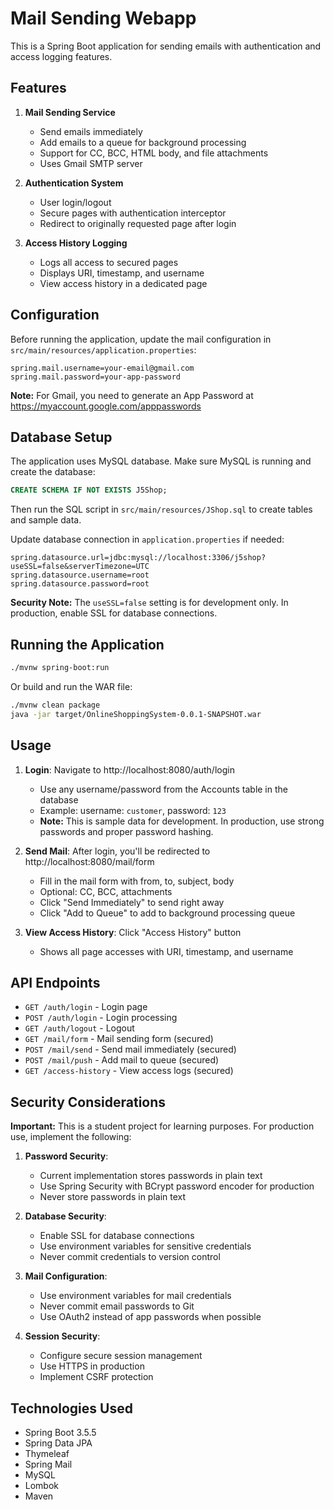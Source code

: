 # Mail Sending Webapp

This is a Spring Boot application for sending emails with authentication and access logging features.

## Features

1. **Mail Sending Service**
   - Send emails immediately
   - Add emails to a queue for background processing
   - Support for CC, BCC, HTML body, and file attachments
   - Uses Gmail SMTP server

2. **Authentication System**
   - User login/logout
   - Secure pages with authentication interceptor
   - Redirect to originally requested page after login

3. **Access History Logging**
   - Logs all access to secured pages
   - Displays URI, timestamp, and username
   - View access history in a dedicated page

## Configuration

Before running the application, update the mail configuration in `src/main/resources/application.properties`:

```properties
spring.mail.username=your-email@gmail.com
spring.mail.password=your-app-password
```

**Note:** For Gmail, you need to generate an App Password at https://myaccount.google.com/apppasswords

## Database Setup

The application uses MySQL database. Make sure MySQL is running and create the database:

```sql
CREATE SCHEMA IF NOT EXISTS J5Shop;
```

Then run the SQL script in `src/main/resources/JShop.sql` to create tables and sample data.

Update database connection in `application.properties` if needed:

```properties
spring.datasource.url=jdbc:mysql://localhost:3306/j5shop?useSSL=false&serverTimezone=UTC
spring.datasource.username=root
spring.datasource.password=root
```

**Security Note:** The `useSSL=false` setting is for development only. In production, enable SSL for database connections.

## Running the Application

```bash
./mvnw spring-boot:run
```

Or build and run the WAR file:

```bash
./mvnw clean package
java -jar target/OnlineShoppingSystem-0.0.1-SNAPSHOT.war
```

## Usage

1. **Login**: Navigate to http://localhost:8080/auth/login
   - Use any username/password from the Accounts table in the database
   - Example: username: `customer`, password: `123`
   - **Note:** This is sample data for development. In production, use strong passwords and proper password hashing.

2. **Send Mail**: After login, you'll be redirected to http://localhost:8080/mail/form
   - Fill in the mail form with from, to, subject, body
   - Optional: CC, BCC, attachments
   - Click "Send Immediately" to send right away
   - Click "Add to Queue" to add to background processing queue

3. **View Access History**: Click "Access History" button
   - Shows all page accesses with URI, timestamp, and username

## API Endpoints

- `GET /auth/login` - Login page
- `POST /auth/login` - Login processing
- `GET /auth/logout` - Logout
- `GET /mail/form` - Mail sending form (secured)
- `POST /mail/send` - Send mail immediately (secured)
- `POST /mail/push` - Add mail to queue (secured)
- `GET /access-history` - View access logs (secured)

## Security Considerations

**Important:** This is a student project for learning purposes. For production use, implement the following:

1. **Password Security**: 
   - Current implementation stores passwords in plain text
   - Use Spring Security with BCrypt password encoder for production
   - Never store passwords in plain text

2. **Database Security**: 
   - Enable SSL for database connections
   - Use environment variables for sensitive credentials
   - Never commit credentials to version control

3. **Mail Configuration**: 
   - Use environment variables for mail credentials
   - Never commit email passwords to Git
   - Use OAuth2 instead of app passwords when possible

4. **Session Security**: 
   - Configure secure session management
   - Use HTTPS in production
   - Implement CSRF protection

## Technologies Used

- Spring Boot 3.5.5
- Spring Data JPA
- Thymeleaf
- Spring Mail
- MySQL
- Lombok
- Maven
